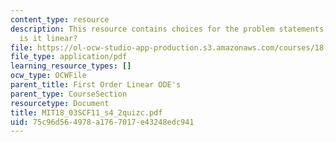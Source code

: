 ```yaml
---
content_type: resource
description: This resource contains choices for the problem statements related to
  is it linear?
file: https://ol-ocw-studio-app-production.s3.amazonaws.com/courses/18-03sc-differential-equations-fall-2011/75c96d564978a1767017e43248edc941_MIT18_03SCF11_s4_2quizc.pdf
file_type: application/pdf
learning_resource_types: []
ocw_type: OCWFile
parent_title: First Order Linear ODE's
parent_type: CourseSection
resourcetype: Document
title: MIT18_03SCF11_s4_2quizc.pdf
uid: 75c96d56-4978-a176-7017-e43248edc941
---
```

